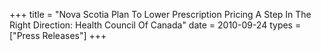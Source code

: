 +++
title = "Nova Scotia Plan To Lower Prescription Pricing A Step In The Right Direction: Health Council Of Canada"
date = 2010-09-24
types = ["Press Releases"]
+++
